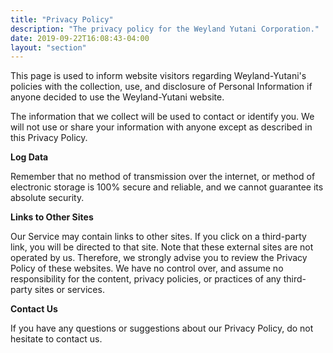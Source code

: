 ```yaml
---
title: "Privacy Policy"
description: "The privacy policy for the Weyland Yutani Corporation."
date: 2019-09-22T16:08:43-04:00
layout: "section"
---
```


This page is used to inform website visitors regarding Weyland-Yutani's policies with the collection, use, and disclosure of Personal Information if anyone decided to use the Weyland-Yutani website.

The information that we collect will be used to contact or identify you. We will not use or share your information with anyone except as described in this Privacy Policy.

**Log Data**

Remember that no method of transmission over the internet, or method of electronic storage is 100% secure and reliable, and we cannot guarantee its absolute security.

**Links to Other Sites**

Our Service may contain links to other sites. If you click on a third-party link, you will be directed to that site. Note that these external sites are not operated by us. Therefore, we strongly advise you to review the Privacy Policy of these websites. We have no control over, and assume no responsibility for the content, privacy policies, or practices of any third-party sites or services.

**Contact Us**

If you have any questions or suggestions about our Privacy Policy, do not hesitate to contact us.

